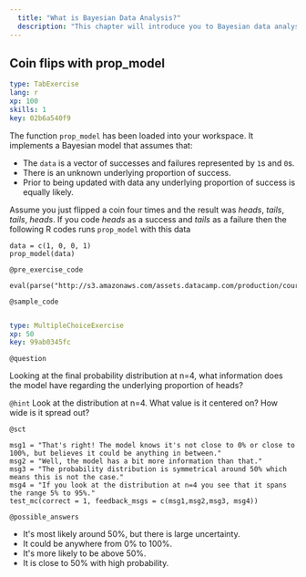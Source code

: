 ```yaml
---
  title: "What is Bayesian Data Analysis?"
  description: "This chapter will introduce you to Bayesian data analysis and give you a feel for how it works."
---
```


## Coin flips with prop_model

```yaml
type: TabExercise 
lang: r
xp: 100 
skills: 1
key: 02b6a540f9   
```


The function `prop_model` has been loaded into your workspace. It implements a Bayesian model that assumes that:

 * The `data` is a vector of successes and failures represented by `1`s and `0`s.
 * There is an unknown underlying proportion of success.
 * Prior to being updated with data any underlying proportion of success is equally likely.

Assume you just flipped a coin four times and the result was *heads*, *tails*, *tails*, *heads*. If you code *heads* as a success and *tails* as a failure then the following R codes runs `prop_model` with this data
```{r}
data = c(1, 0, 0, 1)
prop_model(data)
```


`@pre_exercise_code`

```{r}
eval(parse("http://s3.amazonaws.com/assets.datacamp.com/production/course_5334/datasets/beta_binomial_function.R"))
```

`@sample_code`

```{r}

```


```yaml
type: MultipleChoiceExercise 
xp: 50 
key: 99ab0345fc   
```


`@question`

Looking at the final probability distribution at n=4, what information does the model have regarding the underlying proportion of heads?



`@hint`
Look at the distribution at n=4. What value is it centered on? How wide is it spread out?

`@sct`

```{r}
msg1 = "That's right! The model knows it's not close to 0% or close to 100%, but believes it could be anything in between."
msg2 = "Well, the model has a bit more information than that."
msg3 = "The probability distribution is symmetrical around 50% which means this is not the case."
msg4 = "If you look at the distribution at n=4 you see that it spans the range 5% to 95%."
test_mc(correct = 1, feedback_msgs = c(msg1,msg2,msg3, msg4))
```

`@possible_answers`
- It's most likely around 50%, but there is large uncertainty.
- It could be anywhere from 0% to 100%.
- It's more likely to be above 50%.
- It is close to 50% with high probability.
